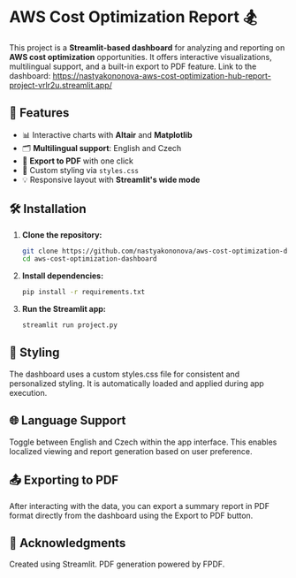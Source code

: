 # AWS Cost Optimization Report 🏂

This project is a **Streamlit-based dashboard** for analyzing and reporting on **AWS cost optimization** opportunities. It offers interactive visualizations, multilingual support, and a built-in export to PDF feature. Link to the dashboard: https://nastyakononova-aws-cost-optimization-hub-report-project-vrlr2u.streamlit.app/

## 🚀 Features

- 📊 Interactive charts with **Altair** and **Matplotlib**
- 🗂 **Multilingual support**: English and Czech
- 📄 **Export to PDF** with one click
- 🎨 Custom styling via `styles.css`
- 💡 Responsive layout with **Streamlit's wide mode**

## 🛠️ Installation

1. **Clone the repository:**

   ```bash
   git clone https://github.com/nastyakononova/aws-cost-optimization-dashboard.git
   cd aws-cost-optimization-dashboard

2. **Install dependencies:**

   ```bash
   pip install -r requirements.txt

3. **Run the Streamlit app:**

   ```bash
   streamlit run project.py

## 🎨 Styling

   The dashboard uses a custom styles.css file for consistent and personalized styling. It is automatically loaded and applied during app execution.

## 🌐 Language Support

Toggle between English and Czech within the app interface. This enables localized viewing and report generation based on user preference.

## 📤 Exporting to PDF

   After interacting with the data, you can export a summary report in PDF format directly from the dashboard using the Export to PDF button.

## 🙌 Acknowledgments

Created using Streamlit.
PDF generation powered by FPDF.
